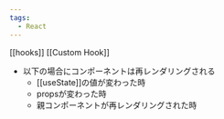 ```yaml
---
tags:
  - React
---
```

[[hooks]]
[[Custom Hook]]

- 以下の場合にコンポーネントは再レンダリングされる
	- [[useState]]の値が変わった時
	- propsが変わった時
	- 親コンポーネントが再レンダリングされた時